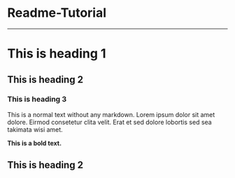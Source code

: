 # Readme-Tutorial
---
# This is heading 1
## This is heading 2
### This is heading 3

This is a normal text without any markdown. Lorem ipsum dolor sit amet dolore. Eirmod consetetur clita velit. Erat et sed dolore lobortis sed sea takimata wisi amet. 

**This is a bold text.**

## This is heading 2

